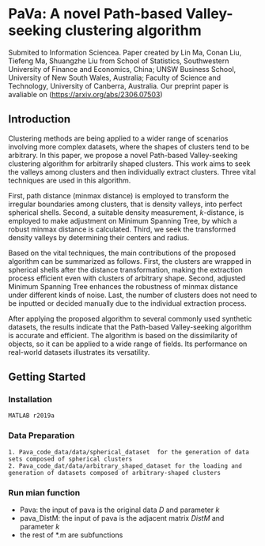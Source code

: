 # PaVa: A novel Path-based Valley-seeking clustering algorithm

Submited to Information Sciencea. Paper created by Lin Ma, Conan Liu, Tiefeng Ma, Shuangzhe Liu from School of Statistics, Southwestern University of Finance and Economics, China; UNSW Business School, University of New South Wales, Australia; Faculty of Science and Technology, University of Canberra, Australia. Our preprint paper is avaliable on (https://arxiv.org/abs/2306.07503)

## Introduction
  Clustering methods are being applied to a wider range of scenarios involving more complex datasets, where the shapes of clusters tend to be arbitrary. In this paper, we propose a novel Path-based Valley-seeking clustering algorithm for arbitrarily shaped clusters. This work aims to seek the valleys among clusters and then individually extract clusters. Three vital techniques are used in this algorithm.

First, path distance (minmax distance) is employed to transform the irregular boundaries among clusters, that is density valleys, into perfect spherical shells.
Second, a suitable density measurement, $k$-distance, is employed to make adjustment on Minimum Spanning Tree, by which a robust minmax distance is calculated.
Third, we seek the transformed density valleys by determining their centers and radius. 

Based on the vital techniques, the main contributions of the proposed algorithm can be summarized as follows.
First, the clusters are wrapped in spherical shells after the distance transformation, making the extraction process efficient even with clusters of arbitrary shape.
Second, adjusted Minimum Spanning Tree enhances the robustness of minmax distance under different kinds of noise.
Last, the number of clusters does not need to be inputted or decided manually due to the individual extraction process.

After applying the proposed algorithm to several commonly used synthetic datasets, the results indicate that the Path-based Valley-seeking algorithm is accurate and efficient. The algorithm is based on the dissimilarity of objects, so it can be applied to a wide range of fields. Its performance on real-world datasets illustrates its versatility.


## Getting Started

### Installation
```
MATLAB r2019a
```


### Data Preparation 

    1. Pava_code_data/data/spherical_dataset  for the generation of data sets composed of spherical clusters
	2. Pava_code_dat/data/arbitrary_shaped_dataset for the loading and generation of datasets composed of arbitrary-shaped clusters
     

### Run mian function
- Pava: the input of pava is the original data $D$ and parameter $k$
- pava_DistM: the input of pava is the adjacent matrix $DistM$ and parameter $k$
- the rest of *.m are subfunctions




